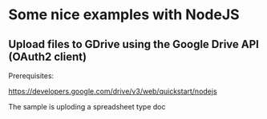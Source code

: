 # Some nice examples with NodeJS

## Upload files to GDrive using the Google Drive API (OAuth2 client)

Prerequisites:

https://developers.google.com/drive/v3/web/quickstart/nodejs

The sample is uploding a spreadsheet type doc

